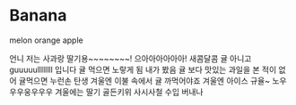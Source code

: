 # Banana
melon
orange
apple

언니 저는 사과랑 딸기용~~~~~~~~!
으아아아아아아!
새콤달콤
귤 아니고 guuuuullllllll 입니다
귤 먹으면 노랗게 됨 내가 봤음
귤 보다 맛있는 과일을 본 적이 없어
귤먹으면 누런손 탄생
겨울엔 이불 속에서 귤 까먹어야죠
겨울엔 아이스 규율~
노우우우웅우우우 겨울에는 딸기
골든키위
사시사철 수입 버내나
